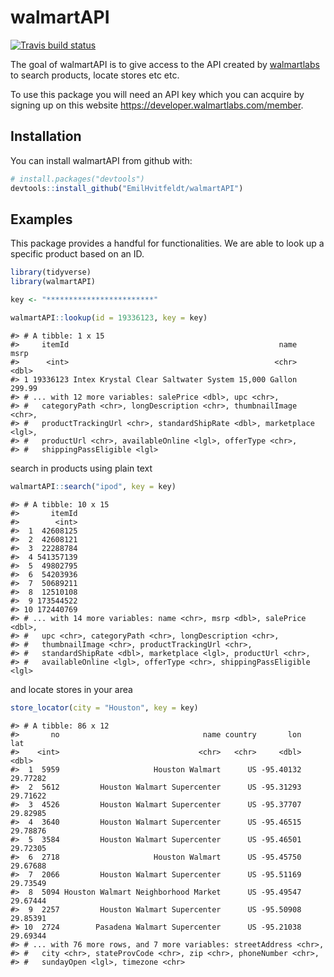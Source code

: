 
<!-- README.md is generated from README.Rmd. Please edit that file -->
walmartAPI
==========

[![Travis build status](https://travis-ci.org/EmilHvitfeldt/walmartAPI.svg?branch=master)](https://travis-ci.org/EmilHvitfeldt/walmartAPI)

The goal of walmartAPI is to give access to the API created by [walmartlabs](https://developer.walmartlabs.com/) to search products, locate stores etc etc.

To use this package you will need an API key which you can acquire by signing up on this website <https://developer.walmartlabs.com/member>.

Installation
------------

You can install walmartAPI from github with:

``` r
# install.packages("devtools")
devtools::install_github("EmilHvitfeldt/walmartAPI")
```

Examples
--------

This package provides a handful for functionalities. We are able to look up a specific product based on an ID.

``` r
library(tidyverse)
library(walmartAPI)

key <- "************************"

walmartAPI::lookup(id = 19336123, key = key)
```

    #> # A tibble: 1 x 15
    #>     itemId                                               name   msrp
    #>      <int>                                              <chr>  <dbl>
    #> 1 19336123 Intex Krystal Clear Saltwater System 15,000 Gallon 299.99
    #> # ... with 12 more variables: salePrice <dbl>, upc <chr>,
    #> #   categoryPath <chr>, longDescription <chr>, thumbnailImage <chr>,
    #> #   productTrackingUrl <chr>, standardShipRate <dbl>, marketplace <lgl>,
    #> #   productUrl <chr>, availableOnline <lgl>, offerType <chr>,
    #> #   shippingPassEligible <lgl>

search in products using plain text

``` r
walmartAPI::search("ipod", key = key)
```

    #> # A tibble: 10 x 15
    #>       itemId
    #>        <int>
    #>  1  42608125
    #>  2  42608121
    #>  3  22288784
    #>  4 541357139
    #>  5  49802795
    #>  6  54203936
    #>  7  50689211
    #>  8  12510108
    #>  9 173544522
    #> 10 172440769
    #> # ... with 14 more variables: name <chr>, msrp <dbl>, salePrice <dbl>,
    #> #   upc <chr>, categoryPath <chr>, longDescription <chr>,
    #> #   thumbnailImage <chr>, productTrackingUrl <chr>,
    #> #   standardShipRate <dbl>, marketplace <lgl>, productUrl <chr>,
    #> #   availableOnline <lgl>, offerType <chr>, shippingPassEligible <lgl>

and locate stores in your area

``` r
store_locator(city = "Houston", key = key)
```

    #> # A tibble: 86 x 12
    #>       no                                name country       lon      lat
    #>    <int>                               <chr>   <chr>     <dbl>    <dbl>
    #>  1  5959                     Houston Walmart      US -95.40132 29.77282
    #>  2  5612         Houston Walmart Supercenter      US -95.31293 29.71622
    #>  3  4526         Houston Walmart Supercenter      US -95.37707 29.82985
    #>  4  3640         Houston Walmart Supercenter      US -95.46515 29.78876
    #>  5  3584         Houston Walmart Supercenter      US -95.46501 29.72305
    #>  6  2718                     Houston Walmart      US -95.45750 29.67688
    #>  7  2066         Houston Walmart Supercenter      US -95.51169 29.73549
    #>  8  5094 Houston Walmart Neighborhood Market      US -95.49547 29.67444
    #>  9  2257         Houston Walmart Supercenter      US -95.50908 29.85391
    #> 10  2724        Pasadena Walmart Supercenter      US -95.21038 29.69344
    #> # ... with 76 more rows, and 7 more variables: streetAddress <chr>,
    #> #   city <chr>, stateProvCode <chr>, zip <chr>, phoneNumber <chr>,
    #> #   sundayOpen <lgl>, timezone <chr>
